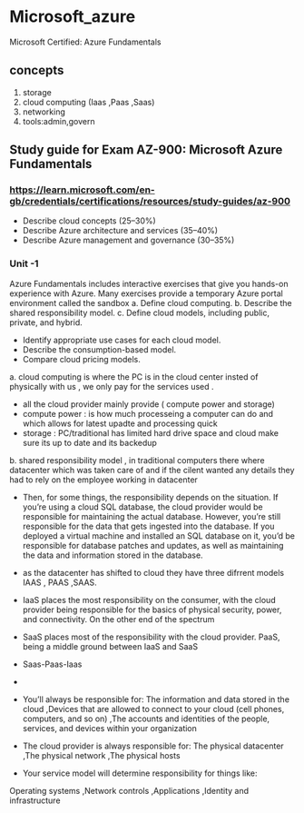 # Microsoft_azure
Microsoft Certified: Azure Fundamentals

## concepts 
1. storage
2. cloud computing (Iaas ,Paas ,Saas)
3. networking
4. tools:admin,govern

## Study guide for Exam AZ-900: Microsoft Azure Fundamentals
### https://learn.microsoft.com/en-gb/credentials/certifications/resources/study-guides/az-900
- Describe cloud concepts (25–30%)
- Describe Azure architecture and services (35–40%)
- Describe Azure management and governance (30–35%)

### Unit -1
Azure Fundamentals includes interactive exercises that give you hands-on experience with Azure. Many exercises provide a temporary Azure portal environment called the sandbox
a. Define cloud computing.
b. Describe the shared responsibility model.
c. Define cloud models, including public, private, and hybrid.
- Identify appropriate use cases for each cloud model.
- Describe the consumption-based model.
- Compare cloud pricing models.

a. cloud computing is where the PC is in the cloud center insted of physically with us , we only pay for the services used .
- all the cloud provider mainly provide ( compute power and storage)
- compute power : is how much processeing a computer can do and which allows for latest upadte and processing quick
- storage : PC/traditional  has limited hard drive space and cloud make sure its up to date and its backedup

b. shared responsibility model , in traditional computers there where datacenter which was taken care of and if the cilent wanted any details they had to rely on the employee working in datacenter

- Then, for some things, the responsibility depends on the situation. If you’re using a cloud SQL database, the cloud provider would be responsible for maintaining the actual database. However, you’re still responsible for the data that gets ingested into the database. If you deployed a virtual machine and installed an SQL database on it, you’d be responsible for database patches and updates, as well as maintaining the data and information stored in the database.
- as the datacenter has shifted to cloud they have three difrrent models IAAS , PAAS ,SAAS.
- IaaS places the most responsibility on the consumer, with the cloud provider being responsible for the basics of physical security, power, and connectivity. On the other end of the spectrum
-  SaaS places most of the responsibility with the cloud provider. PaaS, being a middle ground between IaaS and SaaS
-  Saas-Paas-Iaas
-  
-  You’ll always be responsible for:
The information and data stored in the cloud
,Devices that are allowed to connect to your cloud (cell phones, computers, and so on)
,The accounts and identities of the people, services, and devices within your organization

- The cloud provider is always responsible for:
The physical datacenter
,The physical network
,The physical hosts
- Your service model will determine responsibility for things like:

Operating systems
,Network controls
,Applications
,Identity and infrastructure


  

